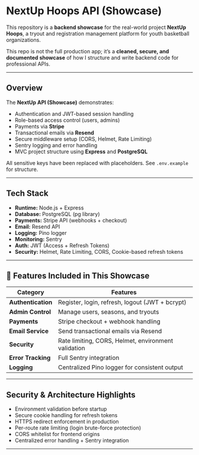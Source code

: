 # NextUp Hoops API (Showcase)

This repository is a **backend showcase** for the real-world project **NextUp Hoops**, a tryout and registration management platform for youth basketball organizations.

This repo is not the full production app; it’s a **cleaned, secure, and documented showcase** of how I structure and write backend code for professional APIs.

---

## Overview

The **NextUp API (Showcase)** demonstrates:
- Authentication and JWT-based session handling
- Role-based access control (users, admins)
- Payments via **Stripe**
- Transactional emails via **Resend**
- Secure middleware setup (CORS, Helmet, Rate Limiting)
- Sentry logging and error handling
- MVC project structure using **Express** and **PostgreSQL**

All sensitive keys have been replaced with placeholders. See `.env.example` for structure.

---

## Tech Stack

- **Runtime:** Node.js + Express  
- **Database:** PostgreSQL (pg library)  
- **Payments:** Stripe API (webhooks + checkout)  
- **Email:** Resend API  
- **Logging:** Pino logger  
- **Monitoring:** Sentry  
- **Auth:** JWT (Access + Refresh Tokens)  
- **Security:** Helmet, Rate Limiting, CORS, Cookie-based refresh tokens  

---

## 🧩 Features Included in This Showcase

| Category | Features |
|-----------|-----------|
| **Authentication** | Register, login, refresh, logout (JWT + bcrypt) |
| **Admin Control** | Manage users, seasons, and tryouts |
| **Payments** | Stripe checkout + webhook handling |
| **Email Service** | Send transactional emails via Resend |
| **Security** | Rate limiting, CORS, Helmet, environment validation |
| **Error Tracking** | Full Sentry integration |
| **Logging** | Centralized Pino logger for consistent output |

---

## Security & Architecture Highlights

- Environment validation before startup  
- Secure cookie handling for refresh tokens  
- HTTPS redirect enforcement in production  
- Per-route rate limiting (login brute-force protection)  
- CORS whitelist for frontend origins  
- Centralized error handling + Sentry integration  

---
